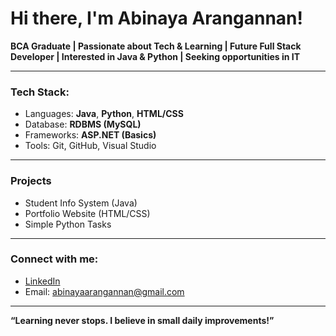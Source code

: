 # Hi there, I'm Abinaya Arangannan!

**BCA Graduate | Passionate about Tech & Learning | Future Full Stack Developer | Interested in Java & Python | Seeking opportunities in IT**

---

###  Tech Stack:
- Languages: **Java**, **Python**, **HTML/CSS**
- Database: **RDBMS (MySQL)**
- Frameworks: **ASP.NET (Basics)**
- Tools: Git, GitHub, Visual Studio

---

###  Projects
- Student Info System (Java)
- Portfolio Website (HTML/CSS)
- Simple Python Tasks

---

###  Connect with me:
- [LinkedIn](https://www.linkedin.com/in/abinayaarangannan)
- Email: abinayaarangannan@gmail.com

---

**“Learning never stops. I believe in small daily improvements!”**
